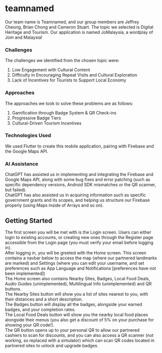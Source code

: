 # teamnamed
Our team name is Teamnamed, and our group members are Jeffrey Cheong, Brian Chong and Cameron Stuart.
The topic we selected is Digital Heritage and Tourism.
Our application is named JoMalaysia, a wordplay of Jom and Malaysia!

### Challenges
The challenges we identified from the chosen topic were:
1. Low Engagement with Cultural Content
2. Difficulty in Encouraging Repeat Visits and Cultural Exploration
3. Lack of Incentives for Tourists to Support Local Economy

### Approaches
The approaches we took to solve these problems are as follows:
1. Gamification through Badge System & QR Check-ins
2. Progressive Badge Tiers
3. Cultural-Driven Tourism Incentives

### Technologies Used
We used Flutter to create this mobile application, pairing with Firebase and the Google Maps API.

### AI Assistance
ChatGPT has assisted us in implementing and integrating the Firebase and Google Maps API, along with some bug fixes and error patching (such as specific dependency versions, Android SDK mismatches or the QR scanner, but failed). </br>
ChatGPT has also assisted us in acquiring information such as specific government grants and its scopes, and helping us structure our Firebase properly (using Maps inside of Arrays and so on).

## Getting Started
The first screen you will be met with is the Login screen. Users can either login to existing accounts, or creating new ones through the Register page accessible from the Login page (you must verify your email before logging in). </br>
After logging in, you will be greeted with the Home screen. This screen contains a navbar below to access the map (where our partnered landmarks are marked) and Settings (where you can edit your username, and set preferences such as App Language and Notifications [preferences have not been implemented])</br>
The Home screen also contains Nearby Sites, Badges, Local Food Deals, Audio Guides (unimplemented), Multilingual Info (unimplemented) and QR buttons. </br>
The Nearby Sites button will show you a list of sites nearest to you, with their distances and a short description.</br>
The Badges button will display all the badges, alongside your earned badges, and your completion rates.</br>
The Local Food Deals button will show you the nearby local food places alongside their menus (you also get a discount of 5% on your purchase for showing your QR code!).</br>
The QR button opens up to your personal QR to allow our partnered cashiers to scan for discounts, and you can also access a QR scanner (not working, so replaced with a simulator) which can scan QR codes located in partnered sites to unlock and upgrade badges.
